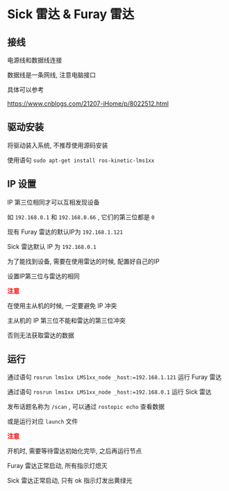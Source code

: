 # Sick 雷达 & Furay 雷达



## 接线

电源线和数据线连接

数据线是一条网线, 注意电脑接口

具体可以参考

https://www.cnblogs.com/21207-iHome/p/8022512.html



## 驱动安装

将驱动装入系统, 不推荐使用源码安装

使用语句 `sudo apt-get install ros-kinetic-lms1xx`



## IP 设置

IP 第三位相同才可以互相发现设备

如 `192.168.0.1` 和 `192.168.0.66` , 它们的第三位都是 `0` 

现有 Furay 雷达的默认IP为 `192.168.1.121`

Sick 雷达默认 IP 为 `192.168.0.1`

为了能找到设备, 需要在使用雷达的时候, 配置好自己的IP

设置IP第三位与雷达的相同

<font color=red>**注意**</font>

在使用主从机的时候, 一定要避免 IP 冲突

主从机的 IP 第三位不能和雷达的第三位冲突

否则无法获取雷达的数据



## 运行

通过语句 `rosrun lms1xx LMS1xx_node _host:=192.168.1.121` 运行 Furay 雷达

通过语句 `rosrun lms1xx LMS1xx_node _host:=192.168.0.1` 运行 Sick 雷达

发布话题名称为 `/scan` , 可以通过 `rostopic echo` 查看数据

或是运行对应 `launch` 文件



<font color=red>**注意**</font>

开机时, 需要等待雷达初始化完毕, 之后再运行节点

Furay 雷达正常启动, 所有指示灯熄灭

Sick 雷达正常启动, 只有 ok 指示灯发出黄绿光
